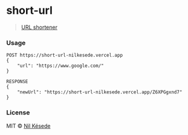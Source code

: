# short-url
> [URL shortener](https://short-url-nilkesede.vercel.app)

### Usage
```
POST https://short-url-nilkesede.vercel.app
{
    "url": "https://www.google.com/"
}

RESPONSE
{
    "newUrl": "https://short-url-nilkesede.vercel.app/Z6XPGgxnd7"
}
```

### License
MIT &copy; [Nil Késede](https://nilkesede.mit-license.org/)
